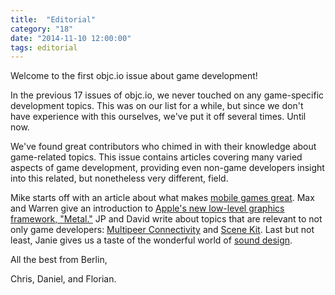 ```yaml
---
title:  "Editorial"
category: "18"
date: "2014-11-10 12:00:00"
tags: editorial
---
```


 
Welcome to the first objc.io issue about game development!

In the previous 17 issues of objc.io, we never touched on any game-specific development topics. This was on our list for a while, but since we don't have experience with this ourselves, we've put it off several times. Until now.

We've found great contributors who chimed in with their knowledge about game-related topics. This issue contains articles covering many varied aspects of game development, providing even non-game developers insight into this related, but nonetheless very different, field.

Mike starts off with an article about what makes [mobile games great](/issues/18-games/designing-elegant-mobile-games/). Max and Warren give an introduction to [Apple's new low-level graphics framework, "Metal."](/issues/18-games/metal/) JP and David write about topics that are relevant to not only game developers: [Multipeer Connectivity](/issues/18-games/multipeer-connectivity-for-games/) and [Scene Kit](/issues/18-games/scenekit/). Last but not least, Janie gives us a taste of the wonderful world of [sound design](/issues/18-games/sound-design/).

All the best from Berlin,

Chris, Daniel, and Florian.

